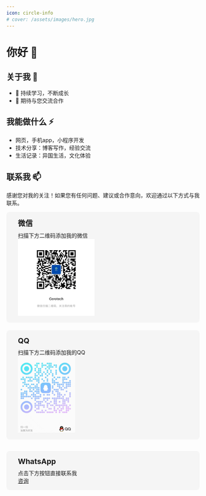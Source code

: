```yaml
---
icon: circle-info
# cover: /assets/images/hero.jpg
---
```


# 你好 👋

## 关于我 🎯

- 🌱 持续学习，不断成长
- 🤝 期待与您交流合作

## 我能做什么 ⚡

- 网页，手机app，小程序开发
- 技术分享：博客写作，经验交流
- 生活记录：异国生活，文化体验

## 联系我 📫

感谢您对我的关注！如果您有任何问题、建议或合作意向，欢迎通过以下方式与我联系。


<div class="contact-container">
  <div class="contact-item">
    <i class="fa-brands fa-weixin"></i>
    <div class="contact-info">
      <h3>微信</h3>
      <p>扫描下方二维码添加我的微信</p>
      <img src="/assets/images/wechat_qrcode.jpg" alt="微信二维码" style="max-width: 200px;max-height: 200px;" />
    </div>
  </div>
  
  <div class="contact-item">
    <i class="fa-brands fa-qq"></i>
    <div class="contact-info">
      <h3>QQ</h3>
      <p>扫描下方二维码添加我的QQ</p>
      <img src="/assets/images/qq_qrcode.png" alt="QQ二维码" style="max-width: 200px;max-height: 200px;" />
    </div>
  </div>
</div>

<div class="contact-container">
  <div class="contact-item">
    <i class="fa-brands fa-whatsapp"></i>
    <div class="contact-info">
      <h3>WhatsApp</h3>
      <p>点击下方按钮直接联系我</p>
      <div class="whatsapp-quick-contact">
        <a href="https://wa.me/34684252130?text=您好，我有其他问题想咨询" class="whatsapp-btn">咨询</a>
      </div>
    </div>
  </div>
</div>


<style>
.contact-container {
  display: flex;
  flex-wrap: wrap;
  gap: 20px;
  margin-bottom: 30px;
}

.contact-item {
  display: flex;
  align-items: flex-start;
  padding: 15px;
  border-radius: 8px;
  background-color: rgba(0, 0, 0, 0.03);
  transition: all 0.3s ease;
  min-width: 250px;
  flex: 1;
}

.contact-item:hover {
  transform: translateY(-5px);
  box-shadow: 0 5px 15px rgba(0, 0, 0, 0.1);
}

.contact-item i {
  font-size: 2rem;
  margin-right: 15px;
  color: var(--theme-color);
}

.contact-info h3 {
  margin-top: 0;
  margin-bottom: 8px;
  font-size: 1.2rem;
}

.contact-info p {
  margin: 0;
}
.email-quick-contact {
  display: flex;
  gap: 10px;
  flex-wrap: wrap;
  margin-top: 15px;
}

.email-btn {
  display: inline-block;
  padding: 8px 15px;
  background-color: var(--theme-color);
  color: white;
  text-decoration: none;
  border-radius: 4px;
  font-size: 14px;
  transition: opacity 0.3s;
}

.email-btn:hover {
  opacity: 0.9;
}
</style>
<GoogleAdsense />
<GoogleAdsense slot="3037493779" />